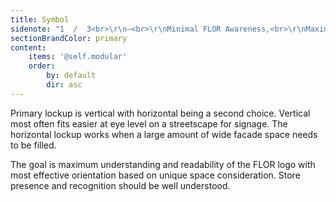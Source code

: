 ```yaml
---
title: Symbol
sidenote: "1  /  3<br>\r\n—<br>\r\nMinimal FLOR Awareness,<br>\r\nMaximum Presence<br>"
sectionBrandColor: primary
content:
    items: '@self.modular'
    order:
        by: default
        dir: asc
---
```


Primary lockup is vertical with horizontal being a second choice. Vertical most often fits easier at eye level on a streetscape for signage. The horizontal lockup works when a large amount of wide facade space needs to be filled.

The goal is maximum understanding and readability of the FLOR logo with most effective orientation based on unique space consideration. Store presence and recognition should be well understood.